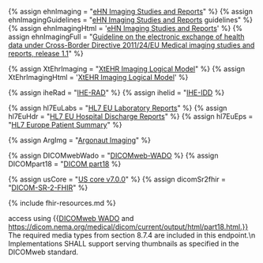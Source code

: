 {% assign ehnImaging        = "[eHN Imaging Studies and Reports](https://health.ec.europa.eu/publications/ehn-guidelines-medical-imaging-studies-and-reports_en)" %}
{% assign ehnImagingGuidelines = "[eHN Imaging Studies and Reports](https://health.ec.europa.eu/publications/ehn-guidelines-medical-imaging-studies-and-reports_en) guidelines" %}
{% assign ehnImagingHtml    = '<a href="https://health.ec.europa.eu/publications/ehn-guidelines-medical-imaging-studies-and-reports_en">eHN Imaging Studies and Reports</a>' %}
{% assign ehnImagingFull    = "[Guideline on the electronic exchange of health data under Cross-Border Directive 2011/24/EU Medical imaging studies and reports, release 1.1](https://health.ec.europa.eu/publications/ehn-guidelines-medical-imaging-studies-and-reports_en)" %}

{% assign XtEhrImaging      = "[XtEHR Imaging Logical Model](https://build.fhir.org/ig/Xt-EHR/xt-ehr-common/useCaseMedicalImages.html)" %}
{% assign XtEhrImagingHtml  = '<a href="https://build.fhir.org/ig/Xt-EHR/xt-ehr-common/useCaseMedicalImages.html)">XtEHR Imaging Logical Model</a>' %}

{% assign iheRad            = "[IHE-RAD](https://profiles.ihe.net/RAD/)" %}
{% assign iheIid            = "[IHE-IDD](https://www.ihe.net/uploadedFiles/Documents/Radiology/IHE_RAD_Suppl_IID.pdf) %}

{% assign hl7EuLabs         = "[HL7 EU Laboratory Reports](https://build.fhir.org/ig/hl7-eu/laboratory/branches/master/index.html)" %}
{% assign hl7EuHdr          = "[HL7 EU Hospital Discharge Reports](https://build.fhir.org/ig/hl7-eu/hdr/index.html)" %}
{% assign hl7EuEps          = "[HL7 Europe Patient Summary](https://build.fhir.org/ig/hl7-eu/eps/)" %}

{% assign ArgImg            = "[Argonaut Imaging](https://github.com/sync-for-science/imaging)" %}

{% assign DICOMwebWado      = "[DICOMweb-WADO](https://www.dicomstandard.org/using/dicomweb/retrieve-wado-rs-and-wado-uri/) %}
{% assign DICOMpart18       = "[DICOM part18](https://dicom.nema.org/medical/dicom/current/output/html/part18.html) %}
 
{% assign usCore            = "[US core v7.0.0](https://hl7.org/fhir/us/core/STU7/)" %}
{% assign dicomSr2fhir      = "[DICOM-SR-2-FHIR](https://build.fhir.org/ig/HL7/dicom-sr/)" %}

{% include fhir-resources.md %}


 access using {{[DICOMweb WADO](https://www.dicomstandard.org/using/dicomweb/retrieve-wado-rs-and-wado-uri/) and https://dicom.nema.org/medical/dicom/current/output/html/part18.html.}} The required media types from section 8.7.4 are included in this endpoint.\n
Implementations SHALL support serving thumbnails as specified in the DICOMweb standard.